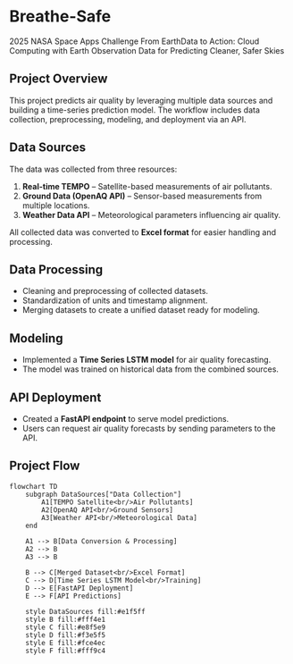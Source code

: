 # Breathe-Safe
2025 NASA Space Apps Challenge From EarthData to Action: Cloud Computing with Earth Observation Data for Predicting Cleaner, Safer Skies

## Project Overview
This project predicts air quality by leveraging multiple data sources and building a time-series prediction model. The workflow includes data collection, preprocessing, modeling, and deployment via an API.

## Data Sources
The data was collected from three resources:
1. **Real-time TEMPO** – Satellite-based measurements of air pollutants.  
2. **Ground Data (OpenAQ API)** – Sensor-based measurements from multiple locations.  
3. **Weather Data API** – Meteorological parameters influencing air quality.

All collected data was converted to **Excel format** for easier handling and processing.

## Data Processing
- Cleaning and preprocessing of collected datasets.  
- Standardization of units and timestamp alignment.  
- Merging datasets to create a unified dataset ready for modeling.

## Modeling
- Implemented a **Time Series LSTM model** for air quality forecasting.  
- The model was trained on historical data from the combined sources.

## API Deployment
- Created a **FastAPI endpoint** to serve model predictions.  
- Users can request air quality forecasts by sending parameters to the API.

## Project Flow

```mermaid
flowchart TD
    subgraph DataSources["Data Collection"]
        A1[TEMPO Satellite<br/>Air Pollutants]
        A2[OpenAQ API<br/>Ground Sensors]
        A3[Weather API<br/>Meteorological Data]
    end
    
    A1 --> B[Data Conversion & Processing]
    A2 --> B
    A3 --> B
    
    B --> C[Merged Dataset<br/>Excel Format]
    C --> D[Time Series LSTM Model<br/>Training]
    D --> E[FastAPI Deployment]
    E --> F[API Predictions]
    
    style DataSources fill:#e1f5ff
    style B fill:#fff4e1
    style C fill:#e8f5e9
    style D fill:#f3e5f5
    style E fill:#fce4ec
    style F fill:#fff9c4
```
